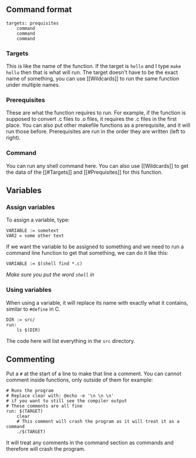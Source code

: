 ## Command format

```shell
targets: prequisites
	command
	command
	command
```

### Targets
This is like the name of the function. If the target is `hello` and I type `make hello` then that is what will run. 
The target doesn't have to be the exact name of something, you can use [[Wildcards]] to run the same function under multiple names.

### Prerequisites
These are what the function requires to run. For example, if the function is supposed to convert .c files to .o files, it requires the .c files in the first place. 
You can also put other makefile functions as a prerequisite, and it will run those before. 
Prerequisites are run in the order they are written (left to right).

### Command
You can run any shell command here. You can also use [[Wildcards]] to get the data of the [[#Targets]] and [[#Prequisites]] for this function. 

## Variables
### Assign variables
To assign a variable, type:
```shell
VARIABLE := sometext
VAR2 = some other text
```

If we want the variable to be assigned to something and we need to run a command line function to get that something, we can do it like this:
```shell
VARIABLE := $(shell find *.c)
```
*Make sure you put the word `shell` in*

### Using variables
When using a variable, it will replace its name with exactly what it contains, similar to `#define` in C.
```shell
DIR := src/
run: 
	ls $(DIR)
```
The code here will list everything in the `src` directory. 

## Commenting
Put a `#` at the start of a line to make that line a comment.
You can cannot comment inside functions, only outside of them for example:
```shell
# Runs the program
# Replace clear with: @echo -e '\n \n \n'
# if you want to still see the compiler output
# These comments are all fine
run: $(TARGET)
    clear
    # This comment will crash the program as it will treat it as a command
    ./$(TARGET)
```
It will treat any comments in the command section as commands and therefore will crash the program.